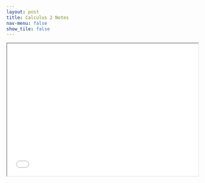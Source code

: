 ```yaml
---
layout: post
title: Calculus 2 Notes
nav-menu: false
show_tile: false
---
```


<iframe src="/college/notes/Calculus2/main.pdf" style="width: 100%; height: 25em;"></iframe>

